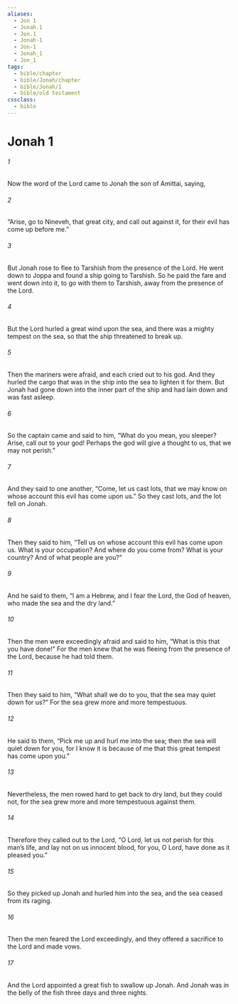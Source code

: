 ```yaml
---
aliases:
  - Jon 1
  - Jonah.1
  - Jon.1
  - Jonah-1
  - Jon-1
  - Jonah_1
  - Jon_1
tags:
  - bible/chapter
  - bible/Jonah/chapter
  - bible/Jonah/1
  - bible/old testament
cssclass:
  - bible
---
```


# Jonah 1

###### 1
Now the word of the Lord came to Jonah the son of Amittai, saying,
###### 2
“Arise, go to Nineveh, that great city, and call out against it, for their evil has come up before me.”
###### 3
But Jonah rose to flee to Tarshish from the presence of the Lord. He went down to Joppa and found a ship going to Tarshish. So he paid the fare and went down into it, to go with them to Tarshish, away from the presence of the Lord.
###### 4
But the Lord hurled a great wind upon the sea, and there was a mighty tempest on the sea, so that the ship threatened to break up.
###### 5
Then the mariners were afraid, and each cried out to his god. And they hurled the cargo that was in the ship into the sea to lighten it for them. But Jonah had gone down into the inner part of the ship and had lain down and was fast asleep.
###### 6
So the captain came and said to him, “What do you mean, you sleeper? Arise, call out to your god! Perhaps the god will give a thought to us, that we may not perish.”
###### 7
And they said to one another, “Come, let us cast lots, that we may know on whose account this evil has come upon us.” So they cast lots, and the lot fell on Jonah.
###### 8
Then they said to him, “Tell us on whose account this evil has come upon us. What is your occupation? And where do you come from? What is your country? And of what people are you?”
###### 9
And he said to them, “I am a Hebrew, and I fear the Lord, the God of heaven, who made the sea and the dry land.”
###### 10
Then the men were exceedingly afraid and said to him, “What is this that you have done!” For the men knew that he was fleeing from the presence of the Lord, because he had told them.
###### 11
Then they said to him, “What shall we do to you, that the sea may quiet down for us?” For the sea grew more and more tempestuous.
###### 12
He said to them, “Pick me up and hurl me into the sea; then the sea will quiet down for you, for I know it is because of me that this great tempest has come upon you.”
###### 13
Nevertheless, the men rowed hard to get back to dry land, but they could not, for the sea grew more and more tempestuous against them.
###### 14
Therefore they called out to the Lord, “O Lord, let us not perish for this man’s life, and lay not on us innocent blood, for you, O Lord, have done as it pleased you.”
###### 15
So they picked up Jonah and hurled him into the sea, and the sea ceased from its raging.
###### 16
Then the men feared the Lord exceedingly, and they offered a sacrifice to the Lord  and made vows.
###### 17
And the Lord appointed a great fish to swallow up Jonah. And Jonah was in the belly of the fish three days and three nights.


